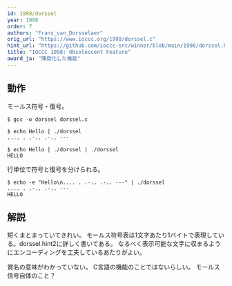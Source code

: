 ```yaml
---
id: 1998/dorssel
year: 1998
order: 7
authors: "Frans_van_Dorsselaer"
orig_url: "https://www.ioccc.org/1998/dorssel.c"
hint_url: "https://github.com/ioccc-src/winner/blob/main/1998/dorssel.hint"
title: "IOCCC 1998: Obsolescent Feature"
award_ja: "陳腐化した機能"
---
```


## 動作

モールス符号・復号。

```
$ gcc -o dorssel dorssel.c

$ echo Hello | ./dorssel
.... . .-.. .-.. ---

$ echo Hello | ./dorssel | ./dorssel
HELLO
```

行単位で符号と復号を分けられる。

```
$ echo -e "Hello\n.... . .-.. .-.. ---" | ./dorssel
.... . .-.. .-.. ---
HELLO
```

## 解説

短くまとまっていてきれい。
モールス符号表は1文字あたり1バイトで表現している。dorssel.hint2に詳しく書いてある。
なるべく表示可能な文字に収まるようにエンコーディングを工夫しているあたりがよい。

賞名の意味がわかっていない。
C言語の機能のことではないらしい。
モールス信号自体のこと？
